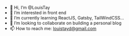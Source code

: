 - 👋 Hi, I’m @LouisTay
- 👀 I’m interested in front end
- 🌱 I’m currently learning ReactJS, Gatsby, TailWindCSS...
- 💞️ I’m looking to collaborate on building a personal blog
- 📫 How to reach me: louistayd@gmail.com

